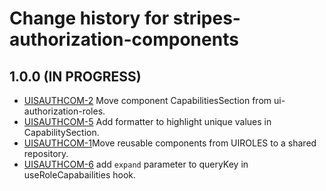 # Change history for stripes-authorization-components

## 1.0.0 (IN PROGRESS)

* [UISAUTHCOM-2](https://folio-org.atlassian.net/browse/UISAUTHCOM-2) Move component CapabilitiesSection from ui-authorization-roles.
* [UISAUTHCOM-5](https://folio-org.atlassian.net/browse/UISAUTHCOM-5) Add formatter to highlight unique values in CapabilitySection.
* [UISAUTHCOM-1](https://folio-org.atlassian.net/browse/UISAUTHCOM-1)Move reusable components from UIROLES to a shared repository.
* [UISAUTHCOM-6](https://folio-org.atlassian.net/browse/UISAUTHCOM-6) add `expand` parameter to queryKey in useRoleCapabailities hook.
